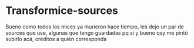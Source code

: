 # Transformice-sources
Bueno como todos los mices ya murieron hace tiempo, les dejo un par de sources que use, algunas que tengo guardadas pq sí y bueno qsy me pintó subirlo acá, créditos a quién corresponda
